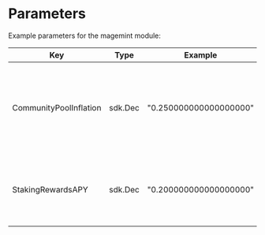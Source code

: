 <!--
order: 5
-->

# Parameters

Example parameters for the magemint module:

| Key                    | Type    | Example                | Description                                                              |
| ---------------------- | ------- | ---------------------- | ------------------------------------------------------------------------ |
| CommunityPoolInflation | sdk.Dec | "0.250000000000000000" | Yearly inflation rate of total token supply minted to the community pool |
| StakingRewardsAPY      | sdk.Dec | "0.200000000000000000" | APY of bonded tokens minted for staking reward distribution              |
